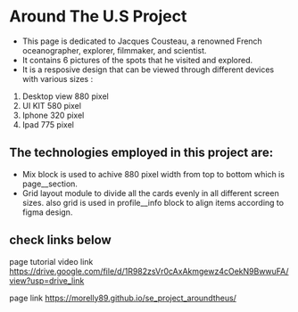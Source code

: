 # Around The U.S Project

* This page is dedicated to Jacques Cousteau, a renowned French oceanographer, explorer, filmmaker, and scientist.
* It contains 6 pictures of the spots that he visited and explored.
* It is a resposive design that can be viewed through different devices with various sizes :
1. Desktop view 880 pixel
2. UI KIT 580 pixel
3. Iphone 320 pixel
4. Ipad 775 pixel

 ## The technologies employed in this project are:
 * Mix block is used to achive 880 pixel width from top to bottom which is page__section.
 * Grid layout module to divide all the cards evenly in all different screen sizes. also grid is used in profile__info block to align items according to figma design. 

      

## check links below
page tutorial video link https://drive.google.com/file/d/1R982zsVr0cAxAkmgewz4cOekN9BwwuFA/view?usp=drive_link

 page link https://morelly89.github.io/se_project_aroundtheus/